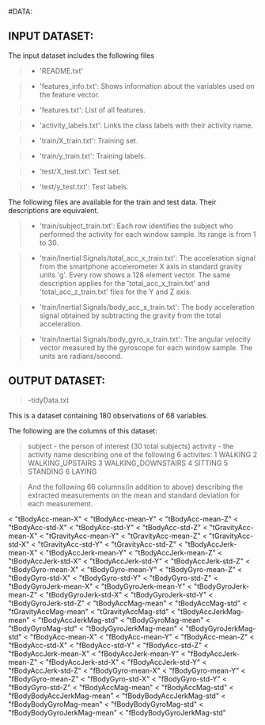 #DATA:

INPUT DATASET:
-------------------------------------------------------------

The input dataset includes the following files

>- 'README.txt'

>- 'features_info.txt': Shows information about the variables used on the feature vector.

>- 'features.txt': List of all features.

>- 'activity_labels.txt': Links the class labels with their activity name.

>- 'train/X_train.txt': Training set.

>- 'train/y_train.txt': Training labels.

>- 'test/X_test.txt': Test set.

>- 'test/y_test.txt': Test labels.

The following files are available for the train and test data. Their descriptions are equivalent. 

>- 'train/subject_train.txt': Each row identifies the subject who performed the activity for each window sample. Its range is from 1 to 30. 

>- 'train/Inertial Signals/total_acc_x_train.txt': The acceleration signal from the smartphone accelerometer X axis in standard gravity units 'g'. Every row shows a 128 element vector. The same description applies for the 'total_acc_x_train.txt' and 'total_acc_z_train.txt' files for the Y and Z axis. 

>- 'train/Inertial Signals/body_acc_x_train.txt': The body acceleration signal obtained by subtracting the gravity from the total acceleration. 

>- 'train/Inertial Signals/body_gyro_x_train.txt': The angular velocity vector measured by the gyroscope for each window sample. The units are radians/second. 

OUTPUT DATASET:
-------------------------------------------------------------

>-tidyData.txt

This is a dataset containing 180 observations of 68 variables.

The following are the columns of this dataset:

>subject - the person of interest (30 total subjects)
>activity - the activity name describing one of the following 6 activites:
>            1 WALKING
>            2 WALKING_UPSTAIRS
>            3 WALKING_DOWNSTAIRS
>            4 SITTING
>            5 STANDING
>            6 LAYING

>And the following 66 columns(in addition to above) describing the extracted measurements on the mean and standard deviation for each measurement. 

< "tBodyAcc-mean-X"
< "tBodyAcc-mean-Y"
< "tBodyAcc-mean-Z"
< "tBodyAcc-std-X"
< "tBodyAcc-std-Y"
< "tBodyAcc-std-Z"
< "tGravityAcc-mean-X"
< "tGravityAcc-mean-Y"
< "tGravityAcc-mean-Z"
< "tGravityAcc-std-X"
< "tGravityAcc-std-Y"
< "tGravityAcc-std-Z"
< "tBodyAccJerk-mean-X"
< "tBodyAccJerk-mean-Y"
< "tBodyAccJerk-mean-Z"
< "tBodyAccJerk-std-X"
< "tBodyAccJerk-std-Y"
< "tBodyAccJerk-std-Z"
< "tBodyGyro-mean-X"
< "tBodyGyro-mean-Y"
< "tBodyGyro-mean-Z"
< "tBodyGyro-std-X"
< "tBodyGyro-std-Y"
< "tBodyGyro-std-Z"
< "tBodyGyroJerk-mean-X"
< "tBodyGyroJerk-mean-Y"
< "tBodyGyroJerk-mean-Z"
< "tBodyGyroJerk-std-X"
< "tBodyGyroJerk-std-Y"
< "tBodyGyroJerk-std-Z"
< "tBodyAccMag-mean"
< "tBodyAccMag-std"
< "tGravityAccMag-mean"
< "tGravityAccMag-std"
< "tBodyAccJerkMag-mean"
< "tBodyAccJerkMag-std"
< "tBodyGyroMag-mean"
< "tBodyGyroMag-std"
< "tBodyGyroJerkMag-mean"
< "tBodyGyroJerkMag-std"
< "fBodyAcc-mean-X"
< "fBodyAcc-mean-Y"
< "fBodyAcc-mean-Z"
< "fBodyAcc-std-X"
< "fBodyAcc-std-Y"
< "fBodyAcc-std-Z"
< "fBodyAccJerk-mean-X"
< "fBodyAccJerk-mean-Y"
< "fBodyAccJerk-mean-Z"
< "fBodyAccJerk-std-X"
< "fBodyAccJerk-std-Y"
< "fBodyAccJerk-std-Z"
< "fBodyGyro-mean-X"
< "fBodyGyro-mean-Y"
< "fBodyGyro-mean-Z"
< "fBodyGyro-std-X"
< "fBodyGyro-std-Y"
< "fBodyGyro-std-Z"
< "fBodyAccMag-mean"
< "fBodyAccMag-std"
< "fBodyBodyAccJerkMag-mean"
< "fBodyBodyAccJerkMag-std"
< "fBodyBodyGyroMag-mean"
< "fBodyBodyGyroMag-std"
< "fBodyBodyGyroJerkMag-mean"
< "fBodyBodyGyroJerkMag-std"





